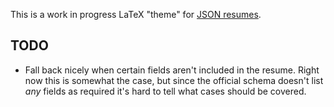 This is a work in progress LaTeX "theme" for [JSON
resumes](https://jsonresume.org/).

## TODO

- Fall back nicely when certain fields aren't included in the resume. Right now
  this is somewhat the case, but since the official schema doesn't list _any_
  fields as required it's hard to tell what cases should be covered.
